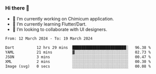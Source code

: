 ### Hi there 👋

<!--
**devcat37/devcat37** is a ✨ _special_ ✨ repository because its `README.md` (this file) appears on your GitHub profile.-->


- 🔭 I’m currently working on Chimicum application.
- 🌱 I’m currently learning Flutter/Dart.
- 👯 I’m looking to collaborate with UI designers.
<!-- - 🤔 I’m looking for help with ... -->

<!--START_SECTION:waka-->

```txt
From: 12 March 2024 - To: 19 March 2024

Dart          12 hrs 29 mins  ████████████████████████░   96.38 %
YAML          21 mins         ▓░░░░░░░░░░░░░░░░░░░░░░░░   02.73 %
JSON          3 mins          ░░░░░░░░░░░░░░░░░░░░░░░░░   00.47 %
XML           2 mins          ░░░░░░░░░░░░░░░░░░░░░░░░░   00.30 %
Image (svg)   0 secs          ░░░░░░░░░░░░░░░░░░░░░░░░░   00.08 %
```

<!--END_SECTION:waka-->
